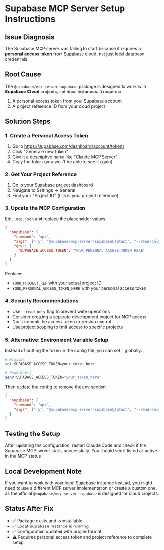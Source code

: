 # Supabase MCP Server Setup Instructions

## Issue Diagnosis
The Supabase MCP server was failing to start because it requires a **personal access token** from Supabase cloud, not just local database credentials.

## Root Cause
The `@supabase/mcp-server-supabase` package is designed to work with **Supabase Cloud** projects, not local instances. It requires:
1. A personal access token from your Supabase account
2. A project reference ID from your cloud project

## Solution Steps

### 1. Create a Personal Access Token
1. Go to https://supabase.com/dashboard/account/tokens
2. Click "Generate new token"
3. Give it a descriptive name like "Claude MCP Server"
4. Copy the token (you won't be able to see it again)

### 2. Get Your Project Reference
1. Go to your Supabase project dashboard
2. Navigate to Settings → General
3. Find your "Project ID" (this is your project reference)

### 3. Update the MCP Configuration
Edit `.mcp.json` and replace the placeholder values:
```json
{
  "supabase": {
    "command": "npx",
    "args": ["-y", "@supabase/mcp-server-supabase@latest", "--read-only", "--project-ref=YOUR_PROJECT_REF"],
    "env": {
      "SUPABASE_ACCESS_TOKEN": "YOUR_PERSONAL_ACCESS_TOKEN_HERE"
    }
  }
}
```

Replace:
- `YOUR_PROJECT_REF` with your actual project ID
- `YOUR_PERSONAL_ACCESS_TOKEN_HERE` with your personal access token

### 4. Security Recommendations
- Use `--read-only` flag to prevent write operations
- Consider creating a separate development project for MCP access
- Don't commit the access token to version control
- Use project scoping to limit access to specific projects

### 5. Alternative: Environment Variable Setup
Instead of putting the token in the config file, you can set it globally:
```bash
# Windows
set SUPABASE_ACCESS_TOKEN=your_token_here

# PowerShell
$env:SUPABASE_ACCESS_TOKEN="your_token_here"
```

Then update the config to remove the env section:
```json
{
  "supabase": {
    "command": "npx",
    "args": ["-y", "@supabase/mcp-server-supabase@latest", "--read-only", "--project-ref=YOUR_PROJECT_REF"]
  }
}
```

## Testing the Setup
After updating the configuration, restart Claude Code and check if the Supabase MCP server starts successfully. You should see it listed as active in the MCP status.

## Local Development Note
If you want to work with your local Supabase instance instead, you might need to use a different MCP server implementation or create a custom one, as the official `@supabase/mcp-server-supabase` is designed for cloud projects.

## Status After Fix
- ✅ Package exists and is installable
- ✅ Local Supabase instance is running
- ✅ Configuration updated with proper format
- ⚠️ Requires personal access token and project reference to complete setup